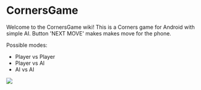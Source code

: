 # CornersGame
Welcome to the CornersGame wiki!
This is a Corners game for Android with simple AI.
Button 'NEXT MOVE' makes makes move for the phone.

Possible modes: 
* Player vs Player
* Player vs AI
* AI vs AI

![](https://pp.userapi.com/c638530/v638530186/409de/JiA1C9q7jtU.jpg)
